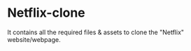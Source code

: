 # Netflix-clone
It contains all the required files & assets to clone the "Netflix" website/webpage.
